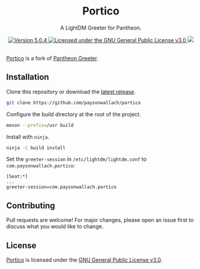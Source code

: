 <div align="center">
    <h1>Portico</h1>
    <p>A LightDM Greeter for Pantheon.</p>
  <a href="https://github.com/paysonwallach/portico/releases/latest">
    <img alt="Version 5.0.4" src="https://img.shields.io/badge/version-5.0.4-red.svg?cacheSeconds=2592000&style=flat-square" />
  </a>

  <a href="https://github.com/paysonwallach/portico/blob/master/LICENSE" target="\_blank">
    <img alt="Licensed under the GNU General Public License v3.0" src="https://img.shields.io/github/license/paysonwallach/Portico?style=flat-square" />
  </a>

  <a href="https://buymeacoffee.com/paysonwallach">
    <img src="https://img.shields.io/badge/donate-Buy%20me%20a%20coffe-yellow?style=flat-square">
  </a>
  <br>
  <br>
</div>

[Portico](https://github.com/paysonwallach/portico) is a fork of [Pantheon Greeter](https:///github.com/elementary/greeter).

## Installation

Clone this repository or download the [latest release](https://github.com/paysonwallach/portico/releases/latest).

```sh
git clone https://github.com/paysonwallach/portico
```

Configure the build directory at the root of the project.

```sh
meson --prefix=/usr build
```

Install with `ninja`.

```sh
ninja -C build install
```

Set the `greeter-session` in `/etc/lightdm/lightdm.conf` to `com.paysonwallach.portico`:

```
[Seat:*]
...
greeter-session=com.paysonwallach.portico
```

## Contributing

Pull requests are welcome! For major changes, please open an issue first to discuss what you would like to change.

## License

[Portico](https://github.com/paysonwallach/portico) is licensed under the [GNU General Public License v3.0](https://github.com/paysonwallach/portico/blob/master/LICENSE).
